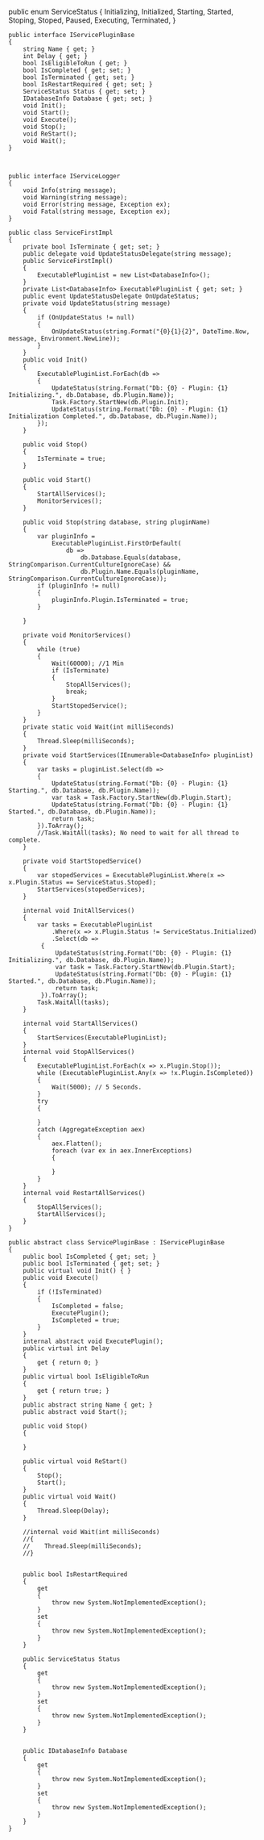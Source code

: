 
public enum ServiceStatus
    {
        Initializing,
        Initialized,
        Starting,
        Started,
        Stoping,
        Stoped,
        Paused,
        Executing,
        Terminated,
    }

    public interface IServicePluginBase
    {
        string Name { get; }
        int Delay { get; }
        bool IsEligibleToRun { get; }
        bool IsCompleted { get; set; }
        bool IsTerminated { get; set; }
        bool IsRestartRequired { get; set; }
        ServiceStatus Status { get; set; }
        IDatabaseInfo Database { get; set; }
        void Init();
        void Start();
        void Execute();
        void Stop();
        void ReStart();
        void Wait();
    }



    public interface IServiceLogger
    {
        void Info(string message);
        void Warning(string message);
        void Error(string message, Exception ex);
        void Fatal(string message, Exception ex);
    }
    
    public class ServiceFirstImpl
    {
        private bool IsTerminate { get; set; }
        public delegate void UpdateStatusDelegate(string message);
        public ServiceFirstImpl()
        {
            ExecutablePluginList = new List<DatabaseInfo>();
        }
        private List<DatabaseInfo> ExecutablePluginList { get; set; }
        public event UpdateStatusDelegate OnUpdateStatus;
        private void UpdateStatus(string message)
        {
            if (OnUpdateStatus != null)
            {
                OnUpdateStatus(string.Format("{0}{1}{2}", DateTime.Now, message, Environment.NewLine));
            }
        }
        public void Init()
        {
            ExecutablePluginList.ForEach(db =>
            {
                UpdateStatus(string.Format("Db: {0} - Plugin: {1} Initializing.", db.Database, db.Plugin.Name));
                Task.Factory.StartNew(db.Plugin.Init);
                UpdateStatus(string.Format("Db: {0} - Plugin: {1} Initialization Completed.", db.Database, db.Plugin.Name));
            });
        }

        public void Stop()
        {
            IsTerminate = true;
        }

        public void Start()
        {
            StartAllServices();
            MonitorServices();
        }

        public void Stop(string database, string pluginName)
        {
            var pluginInfo =
                ExecutablePluginList.FirstOrDefault(
                    db =>
                        db.Database.Equals(database, StringComparison.CurrentCultureIgnoreCase) &&
                        db.Plugin.Name.Equals(pluginName, StringComparison.CurrentCultureIgnoreCase));
            if (pluginInfo != null)
            {
                pluginInfo.Plugin.IsTerminated = true;
            }

        }

        private void MonitorServices()
        {
            while (true)
            {
                Wait(60000); //1 Min
                if (IsTerminate)
                {
                    StopAllServices();
                    break;
                }
                StartStopedService();
            }
        }
        private static void Wait(int milliSeconds)
        {
            Thread.Sleep(milliSeconds);
        }
        private void StartServices(IEnumerable<DatabaseInfo> pluginList)
        {
            var tasks = pluginList.Select(db =>
            {
                UpdateStatus(string.Format("Db: {0} - Plugin: {1} Starting.", db.Database, db.Plugin.Name));
                var task = Task.Factory.StartNew(db.Plugin.Start);
                UpdateStatus(string.Format("Db: {0} - Plugin: {1} Started.", db.Database, db.Plugin.Name));
                return task;
            }).ToArray();
            //Task.WaitAll(tasks); No need to wait for all thread to complete.
        }

        private void StartStopedService()
        {
            var stopedServices = ExecutablePluginList.Where(x => x.Plugin.Status == ServiceStatus.Stoped);
            StartServices(stopedServices);
        }

        internal void InitAllServices()
        {
            var tasks = ExecutablePluginList
                .Where(x => x.Plugin.Status != ServiceStatus.Initialized)
                .Select(db =>
             {
                 UpdateStatus(string.Format("Db: {0} - Plugin: {1} Initializing.", db.Database, db.Plugin.Name));
                 var task = Task.Factory.StartNew(db.Plugin.Start);
                 UpdateStatus(string.Format("Db: {0} - Plugin: {1} Started.", db.Database, db.Plugin.Name));
                 return task;
             }).ToArray();
            Task.WaitAll(tasks);
        }

        internal void StartAllServices()
        {
            StartServices(ExecutablePluginList);
        }
        internal void StopAllServices()
        {
            ExecutablePluginList.ForEach(x => x.Plugin.Stop());
            while (ExecutablePluginList.Any(x => !x.Plugin.IsCompleted))
            {
                Wait(5000); // 5 Seconds.
            }
            try
            {

            }
            catch (AggregateException aex)
            {
                aex.Flatten();
                foreach (var ex in aex.InnerExceptions)
                {
                    
                }
            }
        }
        internal void RestartAllServices()
        {
            StopAllServices();
            StartAllServices();
        }
    }
    
    public abstract class ServicePluginBase : IServicePluginBase
    {
        public bool IsCompleted { get; set; }
        public bool IsTerminated { get; set; }
        public virtual void Init() { }
        public void Execute()
        {
            if (!IsTerminated)
            {
                IsCompleted = false;
                ExecutePlugin();
                IsCompleted = true;
            }
        }
        internal abstract void ExecutePlugin();
        public virtual int Delay
        {
            get { return 0; }
        }
        public virtual bool IsEligibleToRun
        {
            get { return true; }
        }
        public abstract string Name { get; }
        public abstract void Start();

        public void Stop()
        {

        }

        public virtual void ReStart()
        {
            Stop();
            Start();
        }
        public virtual void Wait()
        {
            Thread.Sleep(Delay);
        }

        //internal void Wait(int milliSeconds)
        //{
        //    Thread.Sleep(milliSeconds);
        //}


        public bool IsRestartRequired
        {
            get
            {
                throw new System.NotImplementedException();
            }
            set
            {
                throw new System.NotImplementedException();
            }
        }

        public ServiceStatus Status
        {
            get
            {
                throw new System.NotImplementedException();
            }
            set
            {
                throw new System.NotImplementedException();
            }
        }


        public IDatabaseInfo Database
        {
            get
            {
                throw new System.NotImplementedException();
            }
            set
            {
                throw new System.NotImplementedException();
            }
        }
    }